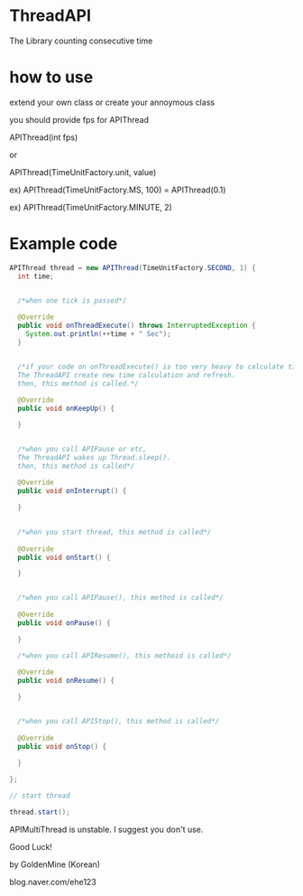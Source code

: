 # ThreadAPI
The Library counting consecutive time 



# how to use
extend your own class or create your annoymous class

you should provide fps for APIThread

APIThread(int fps)

or

APIThread(TimeUnitFactory.unit, value)

  ex) APIThread(TimeUnitFactory.MS, 100) = APIThread(0.1)
  
  ex) APIThread(TimeUnitFactory.MINUTE, 2)
  



# Example code
```java
APIThread thread = new APIThread(TimeUnitFactory.SECOND, 1) {
  int time;


  /*when one tick is passed*/
  
  @Override
  public void onThreadExecute() throws InterruptedException {
    System.out.println(++time + " Sec");
  }


  /*if your code on onThreadExecute() is too very heavy to calculate time normally, 
  The ThreadAPI create new time calculation and refresh.        
  then, this method is called.*/
 
  @Override
  public void onKeepUp() {

  }


  /*when you call APIPause or etc,
  The ThreadAPI wakes up Thread.sleep(). 
  then, this method is called*/ 
 
  @Override 
  public void onInterrupt() {

  }
  

  /*when you start thread, this method is called*/
  
  @Override
  public void onStart() {

  }


  /*when you call APIPause(), this method is called*/
  
  @Override
  public void onPause() {

  }

  /*when you call APIResume(), this methoid is called*/
  
  @Override
  public void onResume() {

  }


  /*when you call APIStop(), this method is called*/
  
  @Override
  public void onStop() {

  }
  
};

// start thread

thread.start();
```


APIMultiThread is unstable. I suggest you don't use.


Good Luck!

by GoldenMine (Korean)

blog.naver.com/ehe123
